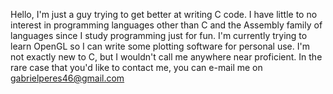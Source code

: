Hello, I'm just a guy trying to get better at writing C code. I have little to no interest in programming languages other than C and the Assembly family of languages since I study programming just for fun. I'm currently trying to learn OpenGL so I can write some plotting software for personal use. I'm not exactly new to C, but I wouldn't call me anywhere near proficient.  In the rare case that you'd like to contact me, you can e-mail me on gabrielperes46@gmail.com
